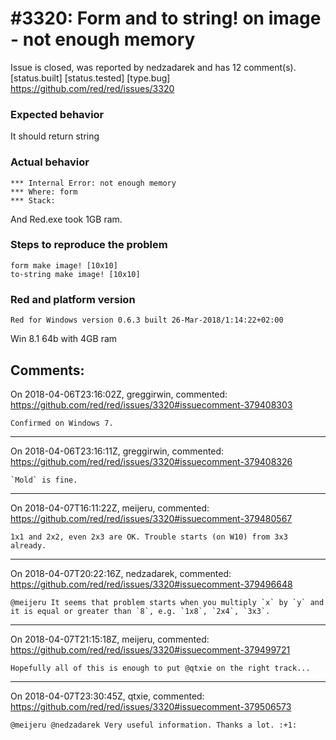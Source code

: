 
#3320: Form and to string! on image - not enough memory
================================================================================
Issue is closed, was reported by nedzadarek and has 12 comment(s).
[status.built] [status.tested] [type.bug]
<https://github.com/red/red/issues/3320>

### Expected behavior 
It should return string
### Actual behavior
```
*** Internal Error: not enough memory
*** Where: form
*** Stack:  
```
And Red.exe took 1GB ram.
### Steps to reproduce the problem
```
form make image! [10x10]
to-string make image! [10x10]
```
### Red and platform version
```
Red for Windows version 0.6.3 built 26-Mar-2018/1:14:22+02:00
```
Win 8.1 64b with 4GB ram


Comments:
--------------------------------------------------------------------------------

On 2018-04-06T23:16:02Z, greggirwin, commented:
<https://github.com/red/red/issues/3320#issuecomment-379408303>

    Confirmed on Windows 7.

--------------------------------------------------------------------------------

On 2018-04-06T23:16:11Z, greggirwin, commented:
<https://github.com/red/red/issues/3320#issuecomment-379408326>

    `Mold` is fine.

--------------------------------------------------------------------------------

On 2018-04-07T16:11:22Z, meijeru, commented:
<https://github.com/red/red/issues/3320#issuecomment-379480567>

    1x1 and 2x2, even 2x3 are OK. Trouble starts (on W10) from 3x3 already.

--------------------------------------------------------------------------------

On 2018-04-07T20:22:16Z, nedzadarek, commented:
<https://github.com/red/red/issues/3320#issuecomment-379496648>

    @meijeru It seems that problem starts when you multiply `x` by `y` and it is equal or greater than `8`, e.g. `1x8`, `2x4`, `3x3`.

--------------------------------------------------------------------------------

On 2018-04-07T21:15:18Z, meijeru, commented:
<https://github.com/red/red/issues/3320#issuecomment-379499721>

    Hopefully all of this is enough to put @qtxie on the right track...

--------------------------------------------------------------------------------

On 2018-04-07T23:30:45Z, qtxie, commented:
<https://github.com/red/red/issues/3320#issuecomment-379506573>

    @meijeru @nedzadarek Very useful information. Thanks a lot. :+1: 

